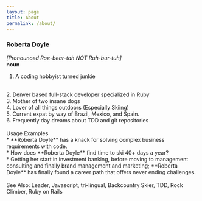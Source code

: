 ```yaml
---
layout: page
title: About
permalink: /about/
---
```


### Roberta Doyle
*[Pronounced Roe-bear-tah NOT Ruh-bur-tuh]*
<br>
**noun**
<br>
1. A coding hobbyist turned junkie
<br>
2. Denver based full-stack developer specialized in Ruby
<br>
3. Mother of two insane dogs
<br>
4. Lover of all things outdoors (Especially Skiing)
<br>
5. Current expat by way of Brazil, Mexico, and Spain.
<br>
6. Frequently day dreams about TDD and git repositories
<br>
<br>
Usage Examples
<br>
* **Roberta Doyle** has a knack for solving complex business requirements with code.
<br>
* How does **Roberta Doyle** find time to ski 40+ days a year?
<br>
* Getting her start in investment banking, before moving to management consulting and finally brand management and marketing; **Roberta Doyle** has finally found a career path that offers never ending challenges.
<br>
<br>
See Also: Leader, Javascript, tri-lingual, Backcountry Skier, TDD, Rock Climber, Ruby on Rails
